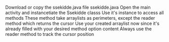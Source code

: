 Download or copy the ssekidde.java file ssekidde.java
Open the main activity and instancetiate the Ssekidde classs
Use it's instance to access all methods
These method take arraylists as perimeters, except the reader method which returns the cursor 
Use your created arraylist now since it's already filled with your  desired method option content 
Always use the reader method to track the cursor position 
